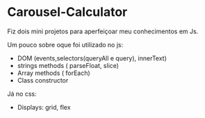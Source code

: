 # Carousel-Calculator
Fiz dois mini projetos para aperfeiçoar meu conhecimentos em Js.

Um pouco sobre oque foi utilizado no js: 
- DOM (events,selectors(queryAll e query), innerText)
- strings methods ( parseFloat, slice)
- Array methods ( forEach) 
- Class constructor 

Já no css: 
- Displays: grid, flex

